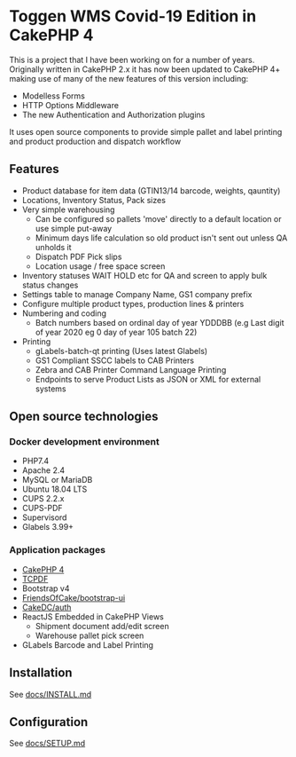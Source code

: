 # Toggen WMS Covid-19 Edition in CakePHP 4

This is a project that I have been working on for a number of years. Originally written in CakePHP 2.x it has now been updated to CakePHP 4+ making use of many of the new features of this version including:

- Modelless Forms
- HTTP Options Middleware
- The new Authentication and Authorization plugins

It uses open source components to provide simple pallet and label printing and product production and dispatch workflow

## Features

- Product database for item data (GTIN13/14 barcode, weights, qauntity)
- Locations, Inventory Status, Pack sizes
- Very simple warehousing
  - Can be configured so pallets 'move' directly to a default location or use simple put-away
  - Minimum days life calculation so old product isn't sent out unless QA unholds it
  - Dispatch PDF Pick slips
  - Location usage / free space screen
- Inventory statuses WAIT HOLD etc for QA and screen to apply bulk status changes
- Settings table to manage Company Name, GS1 company prefix
- Configure multiple product types, production lines & printers
- Numbering and coding
  - Batch numbers based on ordinal day of year YDDDBB (e.g Last digit of year 2020 eg 0 day of year 105 batch 22)
- Printing
  - gLabels-batch-qt printing (Uses latest Glabels)
  - GS1 Compliant SSCC labels to CAB Printers
  - Zebra and CAB Printer Command Language Printing
  - Endpoints to serve Product Lists as JSON or XML for external systems

## Open source technologies

### Docker development environment

- PHP7.4
- Apache 2.4
- MySQL or MariaDB
- Ubuntu 18.04 LTS
- CUPS 2.2.x
- CUPS-PDF
- Supervisord
- Glabels 3.99+

### Application packages

- [CakePHP 4](https://cakephp.org/)
- [TCPDF](https://tcpdf.org/)
- Bootstrap v4
- [FriendsOfCake/bootstrap-ui](https://github.com/FriendsOfCake/bootstrap-ui/tree/cake-4-bs-4)
- [CakeDC/auth](https://github.com/CakeDC/auth)
- ReactJS Embedded in CakePHP Views
  - Shipment document add/edit screen
  - Warehouse pallet pick screen
- GLabels Barcode and Label Printing

## Installation

See [docs/INSTALL.md](webroot/docs/INSTALL.md)

## Configuration

See [docs/SETUP.md](webroot/docs/SETUP.md)

